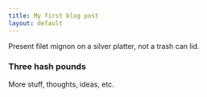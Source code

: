 ```yaml
---
title: My first blog post
layout: default
---
```


Present filet mignon on a silver platter, not a trash can lid.

### Three hash pounds

More stuff, thoughts, ideas, etc.
